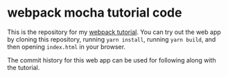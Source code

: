 # webpack mocha tutorial code

This is the repository for my [webpack tutorial](https://medium.com/@AndyHaskell2013/webpack-from-0-to-automated-testing-4634844d5c3c). You can try out the web app by cloning this repository, running `yarn install`, running `yarn build`, and then opening `index.html` in your browser.

The commit history for this web app can be used for following along with the tutorial.
